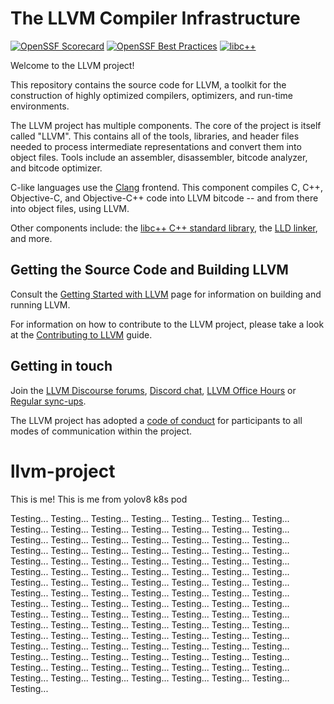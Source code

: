 # The LLVM Compiler Infrastructure

[![OpenSSF Scorecard](https://api.securityscorecards.dev/projects/github.com/llvm/llvm-project/badge)](https://securityscorecards.dev/viewer/?uri=github.com/llvm/llvm-project)
[![OpenSSF Best Practices](https://www.bestpractices.dev/projects/8273/badge)](https://www.bestpractices.dev/projects/8273)
[![libc++](https://github.com/llvm/llvm-project/actions/workflows/libcxx-build-and-test.yaml/badge.svg?branch=main&event=schedule)](https://github.com/llvm/llvm-project/actions/workflows/libcxx-build-and-test.yaml?query=event%3Aschedule)

Welcome to the LLVM project!

This repository contains the source code for LLVM, a toolkit for the
construction of highly optimized compilers, optimizers, and run-time
environments.

The LLVM project has multiple components. The core of the project is
itself called "LLVM". This contains all of the tools, libraries, and header
files needed to process intermediate representations and convert them into
object files. Tools include an assembler, disassembler, bitcode analyzer, and
bitcode optimizer.

C-like languages use the [Clang](https://clang.llvm.org/) frontend. This
component compiles C, C++, Objective-C, and Objective-C++ code into LLVM bitcode
-- and from there into object files, using LLVM.

Other components include:
the [libc++ C++ standard library](https://libcxx.llvm.org),
the [LLD linker](https://lld.llvm.org), and more.

## Getting the Source Code and Building LLVM

Consult the
[Getting Started with LLVM](https://llvm.org/docs/GettingStarted.html#getting-the-source-code-and-building-llvm)
page for information on building and running LLVM.

For information on how to contribute to the LLVM project, please take a look at
the [Contributing to LLVM](https://llvm.org/docs/Contributing.html) guide.

## Getting in touch

Join the [LLVM Discourse forums](https://discourse.llvm.org/), [Discord
chat](https://discord.gg/xS7Z362),
[LLVM Office Hours](https://llvm.org/docs/GettingInvolved.html#office-hours) or
[Regular sync-ups](https://llvm.org/docs/GettingInvolved.html#online-sync-ups).

The LLVM project has adopted a [code of conduct](https://llvm.org/docs/CodeOfConduct.html) for
participants to all modes of communication within the project.
# llvm-project
This is me!
This is me from yolov8 k8s pod

Testing... 
Testing... 
Testing... 
Testing... 
Testing... 
Testing... 
Testing... 
Testing... 
Testing... 
Testing... 
Testing... 
Testing... 
Testing... 
Testing... 
Testing... 
Testing... 
Testing... 
Testing... 
Testing... 
Testing... 
Testing... 
Testing... 
Testing... 
Testing... 
Testing... 
Testing... 
Testing... 
Testing... 
Testing... 
Testing... 
Testing... 
Testing... 
Testing... 
Testing... 
Testing... 
Testing... 
Testing... 
Testing... 
Testing... 
Testing... 
Testing... 
Testing... 
Testing... 
Testing... 
Testing... 
Testing... 
Testing... 
Testing... 
Testing... 
Testing... 
Testing... 
Testing... 
Testing... 
Testing... 
Testing... 
Testing... 
Testing... 
Testing... 
Testing... 
Testing... 
Testing... 
Testing... 
Testing... 
Testing... 
Testing... 
Testing... 
Testing... 
Testing... 
Testing... 
Testing... 
Testing... 
Testing... 
Testing... 
Testing... 
Testing... 
Testing... 
Testing... 
Testing... 
Testing... 
Testing... 
Testing... 
Testing... 
Testing... 
Testing... 
Testing... 
Testing... 
Testing... 
Testing... 
Testing... 
Testing... 
Testing... 
Testing... 
Testing... 
Testing... 
Testing... 
Testing... 
Testing... 
Testing... 
Testing... 
Testing... 
Testing... 
Testing... 
Testing... 
Testing... 
Testing... 
Testing... 
Testing... 
Testing... 
Testing... 
Testing... 
Testing... 
Testing... 
Testing... 

